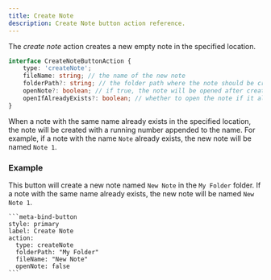 ```yaml
---
title: Create Note
description: Create Note button action reference.
---
```


The _create note_ action creates a new empty note in the specified location.

```ts
interface CreateNoteButtonAction {
	type: 'createNote';
	fileName: string; // the name of the new note
	folderPath?: string; // the folder path where the note should be created, if not specified the note will be created in the root of the vault
	openNote?: boolean; // if true, the note will be opened after creation
	openIfAlreadyExists?: boolean; // whether to open the note if it already exists instead of creating a new one with an incremented name
}
```

When a note with the same name already exists in the specified location, the note will be created with a running number appended to the name.
For example, if a note with the name `Note` already exists, the new note will be named `Note 1`.

### Example

This button will create a new note named `New Note` in the `My Folder` folder.
If a note with the same name already exists, the new note will be named `New Note 1`.

````custom_markdown {5-8}
```meta-bind-button
style: primary
label: Create Note
action:
  type: createNote
  folderPath: "My Folder"
  fileName: "New Note"
  openNote: false
```
````